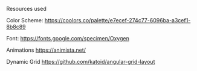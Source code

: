 Resources used

Color Scheme:
https://coolors.co/palette/e7ecef-274c77-6096ba-a3cef1-8b8c89

Font:
https://fonts.google.com/specimen/Oxygen

Animations
https://animista.net/

Dynamic Grid
https://github.com/katoid/angular-grid-layout
